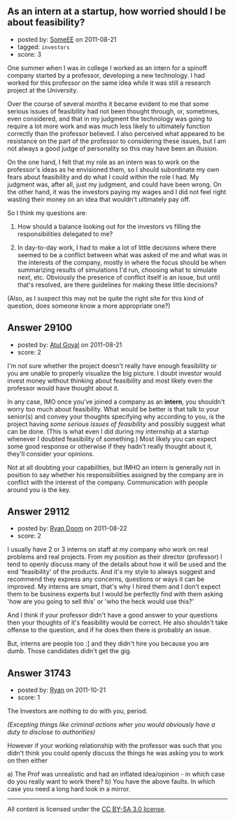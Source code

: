## As an intern at a startup, how worried should I be about feasibility?

- posted by: [SomeEE](https://stackexchange.com/users/-1/12873-someee) on 2011-08-21
- tagged: `investors`
- score: 3

One summer when I was in college I worked as an intern for a spinoff company started by a professor, developing a new technology. I had worked for this professor on the same idea while it was still a research project at the University.

Over the course of several months it became evident to me that some serious issues of feasibility had not been thought through, or, sometimes, even considered, and that in my judgment the technology was going to require a lot more work and was much less likely to ultimately function correctly than the professor believed. I also perceived what appeared to be resistance on the part of the professor to considering these issues, but I am not always a good judge of personality so this may have been an illusion.

On the one hand, I felt that my role as an intern was to work on the professor's ideas as he envisioned them, so I should subordinate my own fears about feasibility and do what I could within the role I had. My judgment was, after all, just my judgment, and could have been wrong. On the other hand, it was the investors paying my wages and I did not feel right wasting their money on an idea that wouldn't ultimately pay off.

So I think my questions are:

1. How should a balance looking out for the investors vs filling the responsibilities delegated to me?

2. In day-to-day work, I had to make a lot of little decisions where there seemed to be a conflict between what was asked of me and what was in the interests of the company, mostly in where the focus should be when summarizing results of simulations I'd run, choosing what to simulate next, etc. Obviously the presence of conflict itself is an issue, but until that's resolved, are there guidelines for making these little decisions?

(Also, as I suspect this may not be quite the right site for this kind of question, does someone know a more appropriate one?)


## Answer 29100

- posted by: [Atul Goyal](https://stackexchange.com/users/-1/11816-atul-goyal) on 2011-08-21
- score: 2

I'm not sure whether the project doesn't really have enough feasibility or you are unable to properly visualize the big picture. I doubt investor would invest money without thinking about feasibility and most likely even the professor would have thought about it.

In any case, IMO once you've joined a company as an **intern**, you shouldn't worry too much about feasibility. What would be better is that talk to your senior(s) and convey your thoughts specifying why according to you, is the project having *some serious issues of feasibility* and possibly suggest what can be done. (This is what even I did during my internship at a startup whenever I doubted feasibility of something.) Most likely you can expect some good response or otherwise if they hadn't really thought about it, they'll consider your opinions. 

Not at all doubting your capabilities, but IMHO an intern is generally not in position to say whether his responsibilities assigned by the company are in conflict with the interest of the company. Communication with people around you is the key.


## Answer 29112

- posted by: [Ryan Doom](https://stackexchange.com/users/-1/5655-ryan-doom) on 2011-08-22
- score: 2

I usually have 2 or 3 interns on staff at my company who work on real problems and real projects.  From my position as their director (professor) I tend to openly discuss many of the details about how it will be used and the end 'feasibility' of the products.  And it's my style to always suggest and recommend they express any concerns, questions or ways it can be improved.  My interns are smart, that's why I hired them and I don't expect them to be business experts but I would be perfectly find with them asking 'how are you going to sell this' or 'who the heck would use this?' 

And I think if your professor didn't have a good answer to your questions then your thoughts of it's feasibility would be correct. He also shouldn't take offense to the question, and if he does then there is probably an issue.

But, interns are people too :] and they didn't hire you because you are dumb.  Those candidates didn't get the gig.


## Answer 31743

- posted by: [Ryan](https://stackexchange.com/users/-1/465-ryan) on 2011-10-21
- score: 1

The Investors are nothing to do with you, period. 

*(Excepting things like criminal actions wher you would obviously have a duty to disclose to authorities)*

However if your working relationship with the professor was such that you didn't think you could openly discuss the things he was asking you to work on then either

a) The Prof was unrealistic and had an inflated idea/opinion - in which case do you really want to work there?
b) You have the above faults. In which case you need a long hard look in a mirror.



---

All content is licensed under the [CC BY-SA 3.0 license](https://creativecommons.org/licenses/by-sa/3.0/).
